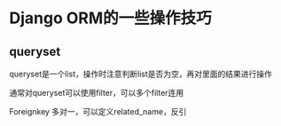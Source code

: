 # Django ORM的一些操作技巧
## queryset
queryset是一个list，操作时注意判断list是否为空，再对里面的结果进行操作

通常对queryset可以使用filter，可以多个filter连用

Foreignkey 多对一，可以定义related_name，反引

